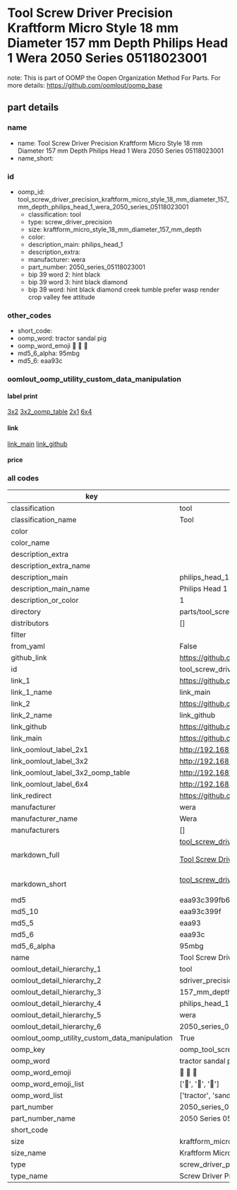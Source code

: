 # Tool Screw Driver Precision Kraftform Micro Style 18 mm Diameter 157 mm Depth Philips Head 1 Wera 2050 Series 05118023001  

note: This is part of OOMP the Oopen Organization Method For Parts. For more details: https://github.com/oomlout/oomp_base

##  part details
  







### name
* name: Tool Screw Driver Precision Kraftform Micro Style 18 mm Diameter 157 mm Depth Philips Head 1 Wera 2050 Series 05118023001
* name_short: 
### id
* oomp_id: tool_screw_driver_precision_kraftform_micro_style_18_mm_diameter_157_mm_depth_philips_head_1_wera_2050_series_05118023001
  * classification: tool
  * type: screw_driver_precision
  * size: kraftform_micro_style_18_mm_diameter_157_mm_depth
  * color: 
  * description_main: philips_head_1
  * description_extra: 
  * manufacturer: wera
  * part_number: 2050_series_05118023001
  * bip 39 word 2: hint black
  * bip 39 word 3: hint black diamond
  * bip 39 word: hint black diamond creek tumble prefer wasp render crop valley fee attitude

### other_codes
* short_code: 
* oomp_word: tractor sandal pig
* oomp_word_emoji :tractor: :sandal: :pig:
* md5_6_alpha: 95mbg
* md5_6: eaa93c






### oomlout_oomp_utility_custom_data_manipulation
#### label print
[3x2](http://192.168.1.245:1112/?label=oomp%2095mbg)
[3x2_oomp_table](http://192.168.1.108:1112/?label=oomp%2095mbg)
[2x1](http://192.168.1.242:1112/?label=oomp%2095mbg)
[6x4](http://192.168.1.55:1112/?label=oomp%2095mbg)    

#### link

[link_main](https://github.com/oomlout/oomlout_oomp_version_1_messy/tree/main/parts/tool_screw_driver_precision_kraftform_micro_style_18_mm_diameter_157_mm_depth_philips_head_1_wera_2050_series_05118023001) [link_github](https://github.com/oomlout/oomlout_oomp_version_1_messy/tree/main/parts/tool_screw_driver_precision_kraftform_micro_style_18_mm_diameter_157_mm_depth_philips_head_1_wera_2050_series_05118023001)                             

#### price







### all codes 
| key | value |  
| --- | --- |  
| classification | tool |  
| classification_name | Tool |  
| color |  |  
| color_name |  |  
| description_extra |  |  
| description_extra_name |  |  
| description_main | philips_head_1 |  
| description_main_name | Philips Head 1 |  
| description_or_color | 1 |  
| directory | parts/tool_screw_driver_precision_kraftform_micro_style_18_mm_diameter_157_mm_depth_philips_head_1_wera_2050_series_05118023001 |  
| distributors | [] |  
| filter |  |  
| from_yaml | False |  
| github_link | https://github.com/oomlout/oomlout_oomp_part_src/tree/main/parts/tool_screw_driver_precision_kraftform_micro_style_18_mm_diameter_157_mm_depth_philips_head_1_wera_2050_series_05118023001 |  
| id | tool_screw_driver_precision_kraftform_micro_style_18_mm_diameter_157_mm_depth_philips_head_1_wera_2050_series_05118023001 |  
| link_1 | https://github.com/oomlout/oomlout_oomp_version_1_messy/tree/main/parts/tool_screw_driver_precision_kraftform_micro_style_18_mm_diameter_157_mm_depth_philips_head_1_wera_2050_series_05118023001 |  
| link_1_name | link_main |  
| link_2 | https://github.com/oomlout/oomlout_oomp_version_1_messy/tree/main/parts/tool_screw_driver_precision_kraftform_micro_style_18_mm_diameter_157_mm_depth_philips_head_1_wera_2050_series_05118023001 |  
| link_2_name | link_github |  
| link_github | https://github.com/oomlout/oomlout_oomp_version_1_messy/tree/main/parts/tool_screw_driver_precision_kraftform_micro_style_18_mm_diameter_157_mm_depth_philips_head_1_wera_2050_series_05118023001 |  
| link_main | https://github.com/oomlout/oomlout_oomp_version_1_messy/tree/main/parts/tool_screw_driver_precision_kraftform_micro_style_18_mm_diameter_157_mm_depth_philips_head_1_wera_2050_series_05118023001 |  
| link_oomlout_label_2x1 | http://192.168.1.242:1112/?label=oomp%2095mbg |  
| link_oomlout_label_3x2 | http://192.168.1.245:1112/?label=oomp%2095mbg |  
| link_oomlout_label_3x2_oomp_table | http://192.168.1.108:1112/?label=oomp%2095mbg |  
| link_oomlout_label_6x4 | http://192.168.1.55:1112/?label=oomp%2095mbg |  
| link_redirect | https://github.com/oomlout/oomlout_oomp_version_1_messy/tree/main/parts/tool_screw_driver_precision_kraftform_micro_style_18_mm_diameter_157_mm_depth_philips_head_1_wera_2050_series_05118023001 |  
| manufacturer | wera |  
| manufacturer_name | Wera |  
| manufacturers | [] |  
| markdown_full | [tool_screw_driver_precision_kraftform_micro_style_18_mm_diameter_157_mm_depth_philips_head_1_wera_2050_series_05118023001](none)<br>[](none)<br>[Tool Screw Driver Precision Kraftform Micro Style 18 Mm Diameter 157 Mm Depth Philips Head 1 Wera 2050 Series 05118023001](none)<br><br> |  
| markdown_short | [tool_screw_driver_precision_kraftform_micro_style_18_mm_diameter_157_mm_depth_philips_head_1_wera_2050_series_05118023001](none)<br><br> |  
| md5 | eaa93c399fb61ef2a77523327a45bb5e |  
| md5_10 | eaa93c399f |  
| md5_5 | eaa93 |  
| md5_6 | eaa93c |  
| md5_6_alpha | 95mbg |  
| name | Tool Screw Driver Precision Kraftform Micro Style 18 mm Diameter 157 mm Depth Philips Head 1 Wera 2050 Series 05118023001 |  
| oomlout_detail_hierarchy_1 | tool |  
| oomlout_detail_hierarchy_2 | sdriver_precision |  
| oomlout_detail_hierarchy_3 | 157_mm_depth |  
| oomlout_detail_hierarchy_4 | philips_head_1 |  
| oomlout_detail_hierarchy_5 | wera |  
| oomlout_detail_hierarchy_6 | 2050_series_05118023001 |  
| oomlout_oomp_utility_custom_data_manipulation | True |  
| oomp_key | oomp_tool_screw_driver_precision_kraftform_micro_style_18_mm_diameter_157_mm_depth_philips_head_1_wera_2050_series_05118023001 |  
| oomp_word | tractor sandal pig |  
| oomp_word_emoji | :tractor: :sandal: :pig: |  
| oomp_word_emoji_list | [':tractor:', ':sandal:', ':pig:'] |  
| oomp_word_list | ['tractor', 'sandal', 'pig'] |  
| part_number | 2050_series_05118023001 |  
| part_number_name | 2050 Series 05118023001 |  
| short_code |  |  
| size | kraftform_micro_style_18_mm_diameter_157_mm_depth |  
| size_name | Kraftform Micro Style 18 mm Diameter 157 mm Depth |  
| type | screw_driver_precision |  
| type_name | Screw Driver Precision |  
